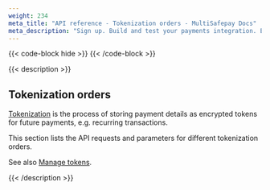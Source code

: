 ```yaml
---
weight: 234
meta_title: "API reference - Tokenization orders - MultiSafepay Docs"
meta_description: "Sign up. Build and test your payments integration. Explore our products and services. Use our API reference, SDKs, and wrappers. Get support."
---
```


{{< code-block hide >}}
{{< /code-block >}}

{{< description >}}

## Tokenization orders

[Tokenization](/payments/features/tokenization) is the process of storing payment details as encrypted tokens for future payments, e.g. recurring transactions.

This section lists the API requests and parameters for different tokenization orders.

See also [Manage tokens](/api/#manage-tokens).

{{< /description >}}